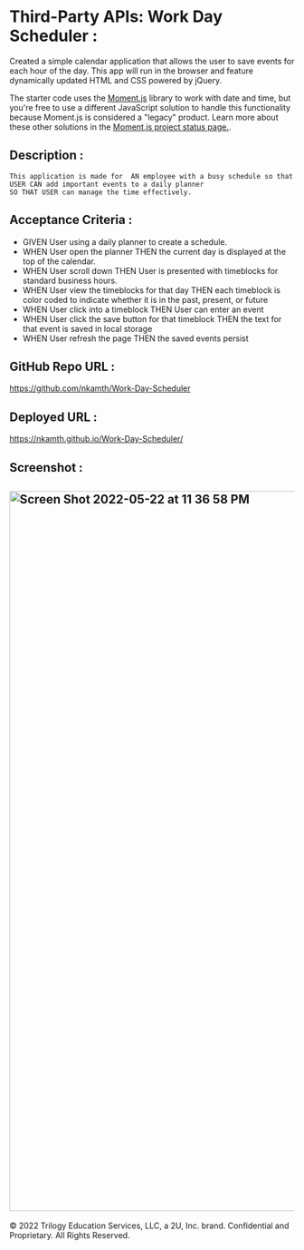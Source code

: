 # Third-Party APIs: Work Day Scheduler :

Created a simple calendar application that allows the user to save events for each hour of the day. This app will run in the browser and feature dynamically updated HTML and CSS powered by jQuery.

The starter code uses the [Moment.js](https://momentjs.com/) library to work with date and time, but you're free to use a different JavaScript solution to handle this functionality because Moment.js is considered a "legacy" product. Learn more about these other solutions in the [Moment.js project status page.](https://momentjs.com/docs/#/-project-status/).

## Description :

```
This application is made for  AN employee with a busy schedule so that
USER CAN add important events to a daily planner
SO THAT USER can manage the time effectively.
```

## Acceptance Criteria :

- GIVEN User using a daily planner to create a schedule.
- WHEN User open the planner THEN the current day is displayed at the top of the calendar.
- WHEN User scroll down THEN User is presented with timeblocks for standard business hours.
- WHEN User view the timeblocks for that day THEN each timeblock is color coded to indicate
  whether it is in the past, present, or future
- WHEN User click into a timeblock THEN User can enter an event
- WHEN User click the save button for that timeblock THEN the text for that event is saved in local storage
- WHEN User refresh the page THEN the saved events persist

## GitHub Repo URL :

https://github.com/nkamth/Work-Day-Scheduler

## Deployed URL :

https://nkamth.github.io/Work-Day-Scheduler/

## Screenshot :

## <img width="1270" alt="Screen Shot 2022-05-22 at 11 36 58 PM" src="https://user-images.githubusercontent.com/97250880/169738637-65513d49-323c-4a20-9a4d-96cedd1457f4.png">

© 2022 Trilogy Education Services, LLC, a 2U, Inc. brand. Confidential and Proprietary. All Rights Reserved.
